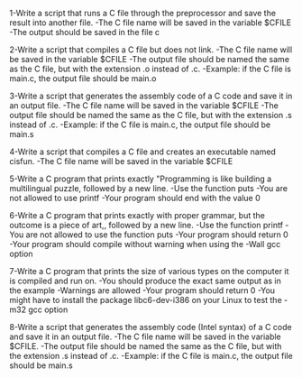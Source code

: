 1-Write a script that runs a C file through the preprocessor and save the result into another file.
-The C file name will be saved in the variable $CFILE
-The output should be saved in the file c

2-Write a script that compiles a C file but does not link.
-The C file name will be saved in the variable $CFILE
-The output file should be named the same as the C file, but with the extension .o instead of .c.
-Example: if the C file is main.c, the output file should be main.o

3-Write a script that generates the assembly code of a C code and save it in an output file.
-The C file name will be saved in the variable $CFILE
-The output file should be named the same as the C file, but with the extension .s instead of .c.
-Example: if the C file is main.c, the output file should be main.s

4-Write a script that compiles a C file and creates an executable named cisfun.
-The C file name will be saved in the variable $CFILE

5-Write a C program that prints exactly "Programming is like building a multilingual puzzle, followed by a new line.
-Use the function puts
-You are not allowed to use printf
-Your program should end with the value 0

6-Write a C program that prints exactly with proper grammar, but the outcome is a piece of art,, followed by a new line.
-Use the function printf
-You are not allowed to use the function puts
-Your program should return 0
-Your program should compile without warning when using the -Wall gcc option

7-Write a C program that prints the size of various types on the computer it is compiled and run on.
-You should produce the exact same output as in the example
-Warnings are allowed
-Your program should return 0
-You might have to install the package libc6-dev-i386 on your Linux to test the -m32 gcc option

8-Write a script that generates the assembly code (Intel syntax) of a C code and save it in an output file.
-The C file name will be saved in the variable $CFILE.
-The output file should be named the same as the C file, but with the extension .s instead of .c.
-Example: if the C file is main.c, the output file should be main.s
